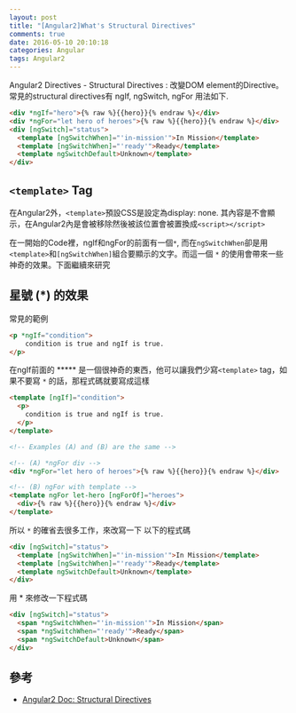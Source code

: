 ```yaml
---
layout: post
title: "[Angular2]What's Structural Directives"
comments: true
date: 2016-05-10 20:10:18
categories: Angular
tags: Angular2
---
```


Angular2 Directives - Structural Directives : 改變DOM element的Directive。常見的structural directives有 ngIf, ngSwitch, ngFor
用法如下.

<!-- more -->
```html
<div *ngIf="hero">{% raw %}{{hero}}{% endraw %}</div>
<div *ngFor="let hero of heroes">{% raw %}{{hero}}{% endraw %}</div>
<div [ngSwitch]="status">
  <template [ngSwitchWhen]="'in-mission'">In Mission</template>
  <template [ngSwitchWhen]="'ready'">Ready</template>
  <template ngSwitchDefault>Unknown</template>
</div>
```


## `<template>` Tag

在Angular2外，`<template>`預設CSS是設定為display: none. 其內容是不會顯示，在Angular2內是會被移除然後被該位置會被置換成`<script></script>`

在一開始的Code裡，ngIf和ngFor的前面有一個`*`, 而在`ngSwitchWhen`卻是用 `<template>`和`[ngSwitchWhen]`組合要顯示的文字。而這一個 `*` 的使用會帶來一些神奇的效果。下面繼續來研究

## 星號 (*) 的效果

常見的範例

```html
<p *ngIf="condition">	
    condition is true and ngIf is true.
</p>
```

在ngIf前面的 ***** 是一個很神奇的東西，他可以讓我們少寫`<template>` tag，如果不要寫 `*` 的話，那程式碼就要寫成這樣

```html
<template [ngIf]="condition">
  <p>
    condition is true and ngIf is true.
  </p>
</template>
```

```html
<!-- Examples (A) and (B) are the same -->

<!-- (A) *ngFor div -->
<div *ngFor="let hero of heroes">{% raw %}{{hero}}{% endraw %}</div>

<!-- (B) ngFor with template -->
<template ngFor let-hero [ngForOf]="heroes">
  <div>{% raw %}{{hero}}{% endraw %}</div>
</template>
```

所以 `*` 的確省去很多工作，來改寫一下 以下的程式碼

```html
<div [ngSwitch]="status">
  <template [ngSwitchWhen]="'in-mission'">In Mission</template>
  <template [ngSwitchWhen]="'ready'">Ready</template>
  <template ngSwitchDefault>Unknown</template>
</div>
```

用 * 來修改一下程式碼

```html
<div [ngSwitch]="status">
  <span *ngSwitchWhen="'in-mission'">In Mission</span>
  <span *ngSwitchWhen="'ready'">Ready</span>
  <span *ngSwitchDefault>Unknown</span>
</div>
```

## 參考

* [Angular2 Doc: Structural Directives](https://angular.io/docs/ts/latest/guide/structural-directives.html)

